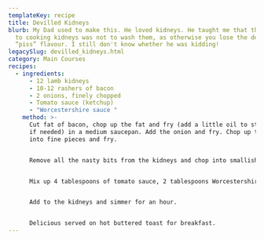 ```yaml
---
templateKey: recipe
title: Devilled Kidneys
blurb: My Dad used to make this. He loved kidneys. He taught me that the trick
  to cooking kidneys was not to wash them, as otherwise you lose the delightful
  “piss” flavour. I still don't know whether he was kidding!
legacySlug: devilled_kidneys.html
category: Main Courses
recipes:
  - ingredients:
      - 12 lamb kidneys
      - 10-12 rashers of bacon
      - 2 onions, finely chopped
      - Tomato sauce (ketchup)
      - "Worcestershire sauce "
    method: >-
      Cut fat of bacon, chop up the fat and fry (add a little oil to start with
      if needed) in a medium saucepan. Add the onion and fry. Chop up the bacon
      into fine pieces and fry.


      Remove all the nasty bits from the kidneys and chop into smallish pieces. Add to the soft golden onion and cook until the kidneys are browned.


      Mix up 4 tablespoons of tomato sauce, 2 tablespoons Worcestershire sauce and make up to three cups by adding water.


      Add to the kidneys and simmer for an hour.


      Delicious served on hot buttered toast for breakfast.
---
```

